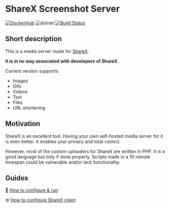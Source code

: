 # ShareX Screenshot Server

[![DockerHub](https://img.shields.io/badge/Docker%20Image-Get%20on%20DockerHub!-success)](https://hub.docker.com/repository/docker/0x25cbfc4f/sharex_server)
![dotnet](https://img.shields.io/badge/Powered%20by-dotnet-success)
[![Build Status](https://jenkins.nullcodes.xyz/job/sharex_server/badge/icon)](https://jenkins.nullcodes.xyz/job/sharex_server/)

## Short description

This is a media server made for [ShareX](https://github.com/ShareX/ShareX).

**It is in no way associated with developers of ShareX.**

Current version supports:
* Images
* Gifs
* Videos
* Text
* Files
* URL shortening

## Motivation
ShareX is an excellent tool. Having your own self-hosted media server for it is even better.
It enables your privacy and total control.

However, most of the custom uploaders for ShareX are written in PHP.
It is a good language but only if done properly. Scripts made in a 10-minute timespan could be vulnerable and/or lack functionality.

## Guides

🚀 [How to configure & run](https://github.com/0x25CBFC4F/sharex_server/blob/master/docs/configure_and_run.md)

⚙️ [How to configure ShareX client](https://github.com/0x25CBFC4F/sharex_server/blob/master/docs/configuring_sharex_client.md)

